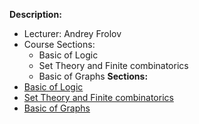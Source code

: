 **Description:**
- Lecturer: Andrey Frolov
- Course Sections:
	- Basic of Logic
	- Set Theory and Finite combinatorics
	- Basic of Graphs
**Sections:**
- [Basic of Logic](Basic%20of%20Logic.md)
- [Set Theory and Finite combinatorics](Set%20Theory%20and%20Finite%20combinatorics.md)
- [Basic of Graphs](Basic%20of%20Graphs.md)
